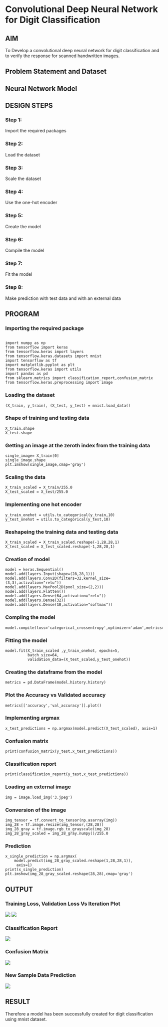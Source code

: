 # Convolutional Deep Neural Network for Digit Classification

## AIM

To Develop a convolutional deep neural network for digit classification and to verify the response for scanned handwritten images.

## Problem Statement and Dataset

## Neural Network Model


## DESIGN STEPS

### Step 1: 
Import the required packages
### Step 2:
Load the dataset
### Step 3:
Scale the dataset
### Step 4:
Use the one-hot encoder
### Step 5:
Create the model
### Step 6:
Compile the model
### Step 7:
Fit the model
### Step 8:
Make prediction with test data and with an external data

## PROGRAM
### Importing the required package
```

import numpy as np
from tensorflow import keras
from tensorflow.keras import layers
from tensorflow.keras.datasets import mnist
import tensorflow as tf
import matplotlib.pyplot as plt
from tensorflow.keras import utils
import pandas as pd
from sklearn.metrics import classification_report,confusion_matrix
from tensorflow.keras.preprocessing import image
```
### Loading the dataset
```
(X_train, y_train), (X_test, y_test) = mnist.load_data()
```
### Shape of training and testing data
```
X_train.shape
X_test.shape
```
### Getting an image at the zeroth index from the training data
```
single_image= X_train[0]
single_image.shape
plt.imshow(single_image,cmap='gray')
```
### Scaling the data
```
X_train_scaled = X_train/255.0
X_test_scaled = X_test/255.0
```
### Implementing one hot encoder
```
y_train_onehot = utils.to_categorical(y_train,10)
y_test_onehot = utils.to_categorical(y_test,10)
```
### Reshapeing the training data and testing data
```
X_train_scaled = X_train_scaled.reshape(-1,28,28,1)
X_test_scaled = X_test_scaled.reshape(-1,28,28,1)
```
### Creation of model
```
model = keras.Sequential()
model.add(layers.Input(shape=(28,28,1))) 
model.add(layers.Conv2D(filters=32,kernel_size=(3,3),activation="relu")) 
model.add(layers.MaxPool2D(pool_size=(2,2))) 
model.add(layers.Flatten()) 
model.add(layers.Dense(64,activation="relu"))
model.add(layers.Dense(32)) 
model.add(layers.Dense(10,activation="softmax"))
```
### Compling the model
```
model.compile(loss='categorical_crossentropy',optimizer='adam',metrics='accuracy')
```
### Fitting the model
```
model.fit(X_train_scaled ,y_train_onehot, epochs=5,
          batch_size=64, 
          validation_data=(X_test_scaled,y_test_onehot))
```
### Creating the dataframe from the model
```
metrics = pd.DataFrame(model.history.history)
```
### Plot the Accuracy vs Validated accuracy
```
metrics[['accuracy','val_accuracy']].plot()
```
### Implementing argmax
```
x_test_predictions = np.argmax(model.predict(X_test_scaled), axis=1)
```
### Confusion matrix
```
print(confusion_matrix(y_test,x_test_predictions))
```
### Classification report
```
print(classification_report(y_test,x_test_predictions))
```
### Loading an external image
```
img = image.load_img('3.jpeg')
```
### Conversion of the image
```
img_tensor = tf.convert_to_tensor(np.asarray(img))
img_28 = tf.image.resize(img_tensor,(28,28))
img_28_gray = tf.image.rgb_to_grayscale(img_28)
img_28_gray_scaled = img_28_gray.numpy()/255.0
```
### Prediction
```
x_single_prediction = np.argmax(
    model.predict(img_28_gray_scaled.reshape(1,28,28,1)),
     axis=1)
print(x_single_prediction)
plt.imshow(img_28_gray_scaled.reshape(28,28),cmap='gray')
```

## OUTPUT

### Training Loss, Validation Loss Vs Iteration Plot
![](1.png)
![](2.png)
### Classification Report
![](3.png)
### Confusion Matrix
![](4.png)
### New Sample Data Prediction
![](5.png)


## RESULT  
Therefore a model has been successfully created for digit classification using mnist dataset.
